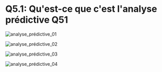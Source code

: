 Q5.1: Qu'est-ce que c'est l'analyse prédictive Q51
===================================================

![analyse_prédictive_01](../images/analyse_prédictive_01.png)


![analyse_prédictive_02](../images/analyse_prédictive_02.png)

![analyse_prédictive_03](../images/analyse_prédictive_03.png)

![analyse_prédictive_04](../images/analyse_prédictive_04.png)
